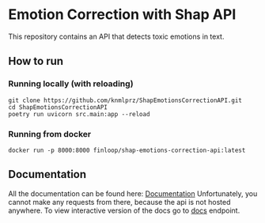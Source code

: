 # Emotion Correction with Shap API
This repository contains an API that detects toxic emotions in text.

## How to run

### Running locally (with reloading)
```commandline
git clone https://github.com/knmlprz/ShapEmotionsCorrectionAPI.git
cd ShapEmotionsCorrectionAPI
poetry run uvicorn src.main:app --reload
```

### Running from docker
```text
docker run -p 8000:8000 finloop/shap-emotions-correction-api:latest
```

## Documentation
All the documentation can be found here: [Documentation](https://knmlprz.github.io/ShapEmotionsCorrectionAPI/)
Unfortunately, you cannot make any requests from there, because the api is not 
hosted anywhere. To view interactive version of the docs go to [docs](localhost:8000/docs)
endpoint.

